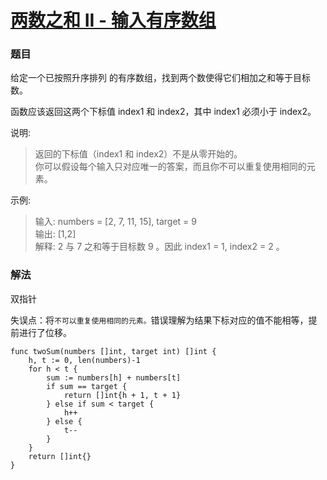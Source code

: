 # [两数之和 II - 输入有序数组](https://leetcode-cn.com/problems/two-sum-ii-input-array-is-sorted/)

### 题目

给定一个已按照升序排列 的有序数组，找到两个数使得它们相加之和等于目标数。

函数应该返回这两个下标值 index1 和 index2，其中 index1 必须小于 index2。

说明:

>返回的下标值（index1 和 index2）不是从零开始的。  
你可以假设每个输入只对应唯一的答案，而且你不可以重复使用相同的元素。  

示例:

>输入: numbers = [2, 7, 11, 15], target = 9  
输出: [1,2]   
解释: 2 与 7 之和等于目标数 9 。因此 index1 = 1, index2 = 2 。  

### 解法

双指针

失误点：将`不可以重复使用相同的元素。`错误理解为结果下标对应的值不能相等，提前进行了位移。

```
func twoSum(numbers []int, target int) []int {
	h, t := 0, len(numbers)-1
	for h < t {
		sum := numbers[h] + numbers[t]
		if sum == target {
			return []int{h + 1, t + 1}
		} else if sum < target {
			h++
		} else {
			t--
		}
	}
	return []int{}
}
```
